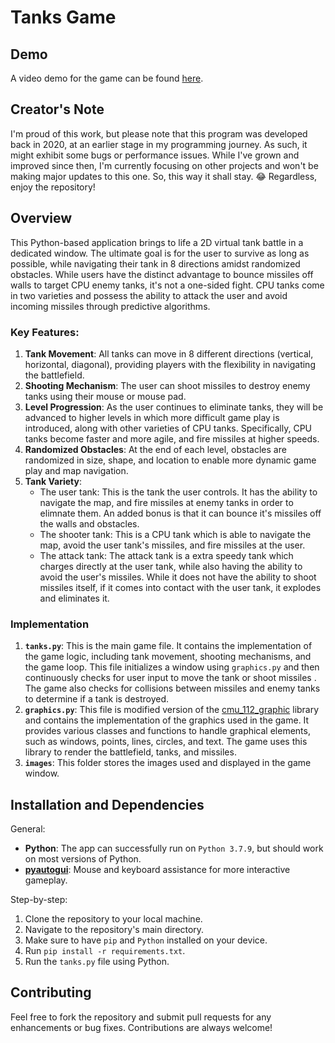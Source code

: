 # Tanks Game

## Demo

A video demo for the game can be found [here](https://www.youtube.com/watch?v=44Ij5p1PsN0).

## Creator's Note

I'm proud of this work, but please note that this program was developed back in 2020, at an earlier stage in my programming journey. As such, it might exhibit some bugs or performance issues. While I've grown and improved since then, I'm currently focusing on other projects and won't be making major updates to this one. So, this way it shall stay. 😂 Regardless, enjoy the repository!

## Overview

This Python-based application brings to life a 2D virtual tank battle in a dedicated window. The ultimate goal is for the user to survive as long as possible, while navigating their tank in 8 directions amidst randomized obstacles. While users have the distinct advantage to bounce missiles off walls to target CPU enemy tanks, it's not a one-sided fight. CPU tanks come in two varieties and possess the ability to attack the user and avoid incoming missiles through predictive algorithms.

### Key Features:

1. **Tank Movement**: All tanks can move in 8 different directions (vertical, horizontal, diagonal), providing players with the flexibility in navigating the battlefield.
2. **Shooting Mechanism**: The user can shoot missiles to destroy enemy tanks using their mouse or mouse pad.
3. **Level Progression**: As the user continues to eliminate tanks, they will be advanced to higher levels in which more difficult game play is introduced, along with other varieties of CPU tanks. Specifically, CPU tanks become faster and more agile, and fire missiles at higher speeds.
4. **Randomized Obstacles**: At the end of each level, obstacles are randomized in size, shape, and location to enable more dynamic game play and map navigation.
5. **Tank Variety**:
   - The user tank: This is the tank the user controls. It has the ability to navigate the map, and fire missiles at enemy tanks in order to elimnate them. An added bonus is that it can bounce it's missiles off the walls and obstacles.
   - The shooter tank: This is a CPU tank which is able to navigate the map, avoid the user tank's missiles, and fire missiles at the user.
   - The attack tank: The attack tank is a extra speedy tank which charges directly at the user tank, while also having the ability to avoid the user's missiles. While it does not have the ability to shoot missiles itself, if it comes into contact with the user tank, it explodes and eliminates it.

### Implementation

1. **`tanks.py`**: This is the main game file. It contains the implementation of the game logic, including tank movement, shooting mechanisms, and the game loop. This file initializes a window using `graphics.py` and then continuously checks for user input to move the tank or shoot missiles . The game also checks for collisions between missiles and enemy tanks to determine if a tank is destroyed.
2. **`graphics.py`**: This file is modified version of the [cmu_112_graphic](https://www.cs.cmu.edu/~112/notes/notes-graphics.html) library and contains the implementation of the graphics used in the game. It provides various classes and functions to handle graphical elements, such as windows, points, lines, circles, and text. The game uses this library to render the battlefield, tanks, and missiles.
3. **`images`**: This folder stores the images used and displayed in the game window.

## Installation and Dependencies

General:
- **Python**: The app can successfully run on `Python 3.7.9`, but should work on most versions of Python.
- **[pyautogui](https://pyautogui.readthedocs.io)**: Mouse and keyboard assistance for more interactive gameplay.

Step-by-step:
1. Clone the repository to your local machine.
2. Navigate to the repository's main directory.
3. Make sure to have `pip` and `Python` installed on your device.
4. Run `pip install -r requirements.txt`.
5. Run the `tanks.py` file using Python.

## Contributing

Feel free to fork the repository and submit pull requests for any enhancements or bug fixes. Contributions are always welcome!

